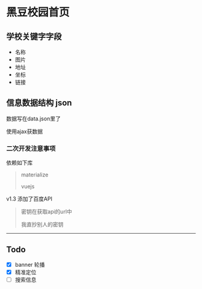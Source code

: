 黑豆校园首页
=====

## 学校关键字字段

* 名称
* 图片
* 地址
* 坐标
* 链接

## 信息数据结构 json
数据写在data.json里了

使用ajax获数据

### 二次开发注意事项
依赖如下库
>materialize
>
>vuejs

v1.3
添加了百度API
>密钥在获取api的url中
>
>我直抄别人的密钥


---

## Todo

- [x] banner 轮播
- [x] 精准定位
- [ ] 搜索信息
